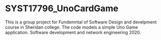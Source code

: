 # SYST17796_UnoCardGame
This is a group project for Fundemntal of Software Design and develpment course in Sheridan college. 
The code models a simple Uno Game application. 
Software development and network engineering 2020. 
